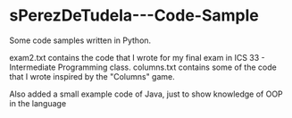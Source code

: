 # sPerezDeTudela---Code-Sample
Some code samples written in Python.

exam2.txt contains the code that I wrote for my final exam in ICS 33 - Intermediate Programming class.
columns.txt contains some of the code that I wrote inspired by the "Columns" game.

Also added a small example code of Java, just to show knowledge of OOP in the language
